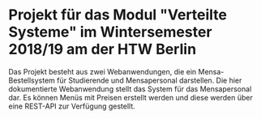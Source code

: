 # Projekt für das Modul "Verteilte Systeme" im Wintersemester 2018/19 am der HTW Berlin

Das Projekt besteht aus zwei Webanwendungen, die ein Mensa-Bestellsystem für Studierende 
und Mensapersonal darstellen. 
Die hier dokumentierte Webanwendung stellt das System für das Mensapersonal dar. 
Es können Menüs mit Preisen erstellt werden und diese werden über eine REST-API zur Verfügung gestellt. 
